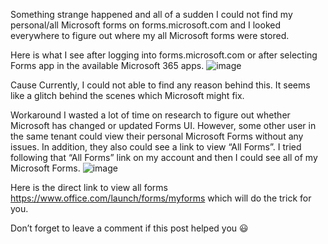 Something strange happened and all of a sudden I could not find my personal/all Microsoft forms on forms.microsoft.com and I looked everywhere to figure out where my all Microsoft forms were stored.

Here is what I see after logging into forms.microsoft.com or after selecting Forms app in the available Microsoft 365 apps.
![image](https://user-images.githubusercontent.com/72841224/120577008-0507b980-c467-11eb-9262-f0bb22e583c0.png)

Cause
Currently, I could not able to find any reason behind this. It seems like a glitch behind the scenes which Microsoft might fix.

Workaround
I wasted a lot of time on research to figure out whether Microsoft has changed or updated Forms UI. However, some other user in the same tenant could view their personal Microsoft Forms without any issues. In addition, they also could see a link to view “All Forms”. I tried following that “All Forms” link on my account and then I could see all of my Microsoft Forms.
![image](https://user-images.githubusercontent.com/72841224/120577046-151f9900-c467-11eb-800c-b4c19d305eb2.png)

Here is the direct link to view all forms https://www.office.com/launch/forms/myforms which will do the trick for you.



Don’t forget to leave a comment if this post helped you 😃
